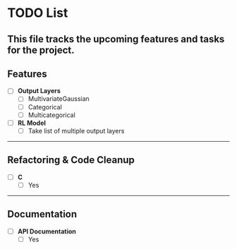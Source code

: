 # TODO List

This file tracks the upcoming features and tasks for the project.
---

## Features

- [ ] **Output Layers**
  - [ ] MultivariateGaussian
  - [ ] Categorical
  - [ ] Multicategorical

- [ ] **RL Model**
  - [ ] Take list of multiple output layers

---

## Refactoring & Code Cleanup

- [ ] **C**
  - [ ] Yes

---

## Documentation

- [ ] **API Documentation**
  - [ ] Yes
